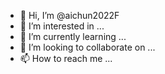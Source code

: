 - 👋 Hi, I’m @aichun2022F
- 👀 I’m interested in ...
- 🌱 I’m currently learning ...
- 💞️ I’m looking to collaborate on ...
- 📫 How to reach me ...

<!---
aichun2022F/aichun2022F is a ✨ special ✨ repository because its `README.md` (this file) appears on your GitHub profile.
You can click the Preview link to take a look at your changes.
--->

